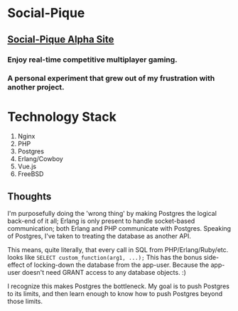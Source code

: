 # Social-Pique

## [Social-Pique Alpha Site](https://alpha.social-pique.com/)

### Enjoy real-time competitive multiplayer gaming.

### A personal experiment that grew out of my frustration with another project.

# Technology Stack

1. Nginx
2. PHP
3. Postgres
4. Erlang/Cowboy
5. Vue.js
6. FreeBSD

## Thoughts

I'm purposefully doing the 'wrong thing' by making Postgres the logical back-end of it all; Erlang is only present to handle socket-based communication; both Erlang and PHP communicate with Postgres. Speaking of Postgres, I've taken to treating the database as another API.

This means, quite literally, that every call in SQL from PHP/Erlang/Ruby/etc. looks like `SELECT custom_function(arg1, ...);` This has the bonus side-effect of locking-down the database from the app-user. Because the app-user doesn't need GRANT access to any database objects. :)

I recognize this makes Postgres the bottleneck. My goal is to push Postgres to its limits, and then learn enough to know how to push Postgres beyond those limits.

